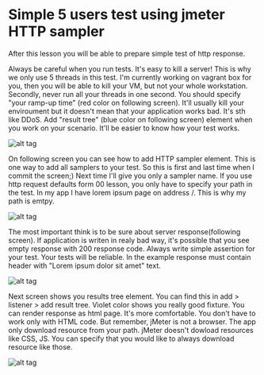 Simple 5 users test using jmeter HTTP sampler
================
After this lesson you will be able to prepare simple test of http response. 

Always be careful when you run tests. It's easy to kill a server! This is why we only use 5 threads in this test. I'm currently working on vagrant box for you, then you will be able to kill your VM, but not your whole workstation.
Secondly, never run all your threads in one second. You should specify "your ramp-up time" (red color on following screen). It'll usually kill your enviroument but it doesn't mean that your application works bad. It's sth like DDoS.
Add "result tree" (blue color on following screen) element when you work on your scenario. It'll be easier to know how your test works.

![alt tag](https://raw.github.com/hxtpoe/performanceTests/master/scenarios/01-sample%20request/images/01.00.numberOfThreads.png)

On following screen you can see how to add HTTP sampler element. This is one way to add all samplers to your test. So this is first and last time when I commit the screen;) Next time I'll give you only a sampler name. If you use http request defaults form 00 lesson, you only have to specify your path in the test. In my app I have lorem ipsum page on address /. This is why  my path is emtpy.

![alt tag](https://raw.github.com/hxtpoe/performanceTests/master/scenarios/01-sample%20request/images/01.00a.addingSampler.png)

The most important think is to be sure about server response(following screen). If application is writen in realy bad way, it's possible that you see empty response with 200 response code. Always write simple assertion for your test. Your tests will be reliable. In the example response must contain header with "Lorem ipsum dolor sit amet" text.

![alt tag](https://raw.github.com/hxtpoe/performanceTests/master/scenarios/01-sample%20request/images/01.01.responseAssertion.png)

Next screen shows you results tree element. You can find this in add > listener > add result tree. Violet color shows you really good fixture. You can render response as html page.  It's more comfortable.  You don't have to work only with HTML code. 
But remember, jMeter is not a browser. The app only download resource from your path. jMeter doesn't dowload resources like CSS, JS. You can specify that you would like to  always download resource like those.

![alt tag](https://raw.github.com/hxtpoe/performanceTests/master/scenarios/01-sample%20request/images/01.02.resultTree.png)



